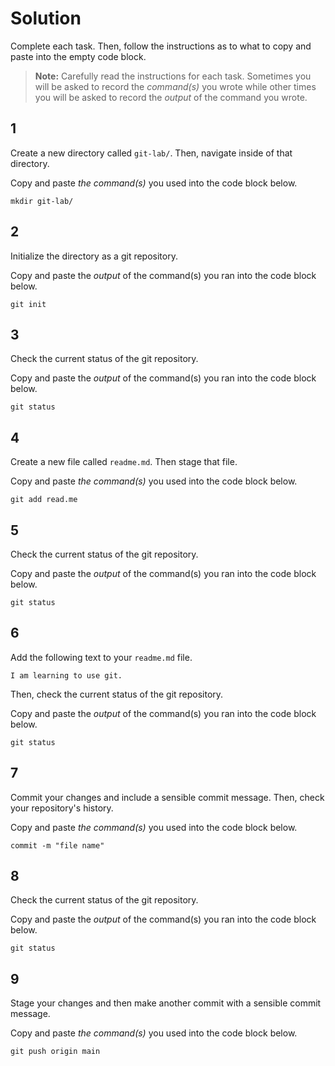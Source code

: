 # Solution

Complete each task. Then, follow the instructions as to what to copy and paste into the empty code block.

> **Note:** Carefully read the instructions for each task. Sometimes you will be asked to record the _command(s)_ you wrote while other times you will be asked to record the _output_ of the command you wrote.

## 1

Create a new directory called `git-lab/`. Then, navigate inside of that directory.

Copy and paste _the command(s)_ you used into the code block below.

```
mkdir git-lab/
```

## 2

Initialize the directory as a git repository.

Copy and paste the _output_ of the command(s) you ran into the code block below.

```
git init
```

## 3

Check the current status of the git repository.

Copy and paste the _output_ of the command(s) you ran into the code block below.

```
git status
```

## 4

Create a new file called `readme.md`. Then stage that file.

Copy and paste _the command(s)_ you used into the code block below.

```
git add read.me
```

## 5

Check the current status of the git repository.

Copy and paste the _output_ of the command(s) you ran into the code block below.

```
git status
```

## 6

Add the following text to your `readme.md` file.

```
I am learning to use git.
```

Then, check the current status of the git repository.

Copy and paste the _output_ of the command(s) you ran into the code block below.

```
git status
```

## 7

Commit your changes and include a sensible commit message. Then, check your repository's history.

Copy and paste _the command(s)_ you used into the code block below.

```
commit -m "file name"
```

## 8

Check the current status of the git repository.

Copy and paste the _output_ of the command(s) you ran into the code block below.

```
git status
```

## 9

Stage your changes and then make another commit with a sensible commit message.

Copy and paste _the command(s)_ you used into the code block below.

```
git push origin main
```
